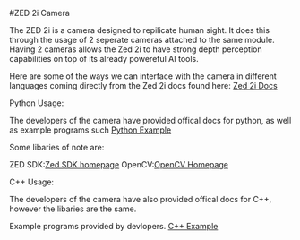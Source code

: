 #ZED 2i Camera 

The ZED 2i is a camera designed to repilicate human sight. It does this through the usage of 2 seperate cameras attached to the same module. Having 2 cameras allows the Zed 2i to have strong depth perception capabilities on top of its already powereful AI tools.

Here are some of the ways we can interface with the camera in different languages coming directly from the Zed 2i docs found here: [Zed 2i Docs](https://www.stereolabs.com/docs/get-started-with-zed/)

Python Usage: 

The developers of the camera have provided offical docs for python, as well as example programs such [Python Example](https://github.com/stereolabs/zed-opencv/blob/master/python/zed-opencv.py)

Some libaries of note are:

ZED SDK:[Zed SDK homepage](https://www.stereolabs.com/developers/release/) 
OpenCV:[OpenCV Homepage](https://opencv.org/)

C++ Usage: 

The developers of the camera have also provided offical docs for C++, however the libaries are the same.

Example programs provided by devlopers. [C++ Example](https://github.com/stereolabs/zed-opencv/tree/master/cpp)
